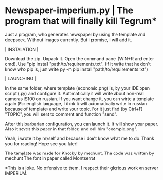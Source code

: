 # Newspaper-imperium.py | The program that will finally kill Tegrum*
Just a program, who generates newspaper by using the template and deepseek. 
Without images currently. But i promise, i will add it.

| INSTALATION |

Download the zip. Unpack it. Open the command panel (WIN+R and enter cmd). Use "pip install "path/to/requirements.txt".
(If it write that he don't know who pip is, just write py -m pip install "path/to/requirements.txt")

| LAUNCHING |

In the same folder, where template (economic.png) is, by your IDE open script (.py) and configure it.
Automatically it will write about non-real cameras IS100 on russian. If you want change it, you can wirte a template again
(For english language, i think it will automatically write in russian because of template) and write your topic.
For it just find (by Ctrl+F) "TOPIC", you will sent to comment and function "send".

After this barbarian configuration, you can launch it. It will show your paper. Also it saves this paper in that folder,
and call him "example.png".


Yeah, i wrote it by myself and because i don't know what me to do.
Thank you for reading! Hope see you later! 



The template was made for Knocky by mechunt.
The code was written by mechunt
The font in paper called Montserrat

*This is a joke. No offensive to them. I respect their glorious work on server IMPERIUM.
